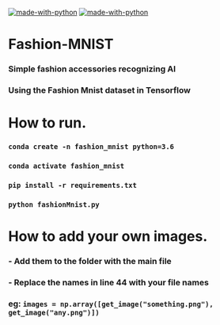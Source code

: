 [![made-with-python](https://img.shields.io/badge/Made%20with-Python%203.8-ffe900.svg?longCache=true&style=flat-square&colorB=00a1ff&logo=python&logoColor=88889e)](https://www.python.org/)
[![made-with-python](https://img.shields.io/badge/Made%20with-Tensorflow%202.3.1-FFFF00.svg?longCache=true&style=flat-square&colorB=00a1ff&logo=tensorflow&logoColor=FFFF00)](https://www.tensorflow.org/)
# Fashion-MNIST
### Simple fashion accessories recognizing AI
### Using the Fashion Mnist dataset in Tensorflow
# How to run.
### ```conda create -n fashion_mnist python=3.6```
### ```conda activate fashion_mnist ```
### ```pip install -r requirements.txt```
### ```python fashionMnist.py```
# How to add your own images.
### - Add them to the folder with the main file
### - Replace the names in line 44 with your file names
### eg: ```images = np.array([get_image("something.png"), get_image("any.png")])```


